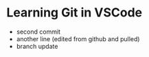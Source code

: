 # Learning Git in VSCode

- second commit
- another line (edited from github and pulled)
- branch update
